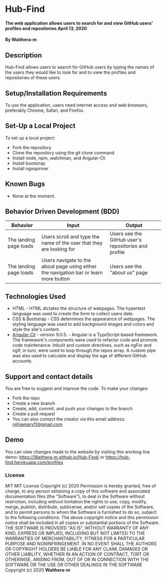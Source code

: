 # Hub-Find
#### The web application allows users to search for and view GitHub users' profiles and repositories April 13, 2020 
#### By **Waithera-m**
## Description
Hub-Find allows users to search for GitHub users by typing the names of the users they would like to look for and to view the profiles and repositories of these users. 
## Setup/Installation Requirements
To use the application, users need internet access and web browsers, preferably  Chrome, Safari, and Firefox.
## Set-Up a Local Project
To set up a local project:
* Fork the repository
* Clone the repository using the git clone command
* Install node, npm, watchman, and Angular-Cli
* Install bootstrap
* Install ngxspinner

## Known Bugs
* None at the moment.
## Behavior Driven Development (BDD)
|Behavior                |Input                            |Output                             |
|------------------------|----------------------------------|----------------------------------|
|The landing page loads |Users scroll and type the name of the user that they are looking for| Users see the GitHub user's repositories and profile|
|The landing page loads|Users navigate to the about page using either the navigation bar or learn more button|Users see the "about us" page
## Technologies Used
* HTML - HTML dictates the structure of webpages. The hypertext language was used to create the form to collect users date. 
* CSS & Bootstrap - CSS determines the appearance of webpages. The styling language was used to add background images and colors and style the site's content.
* [Angular-Cli](https://angular.io/) - version 9.0.5. -  Angular is a TypeScript-based framework. The framework's components were used to refactor code and promote code maintenance. Inbuilt and custom directives, such as ngFor and ngIf, in turn, were used to loop through the repos array. A custom pipe was also used to calculate and display the age of different GitHub accounts. 
## Support and contact details
You are free to suggest and improve the code. To make your changes:
* Fork the repo
* Create a new branch
* Create, add, commit, and push your changes to the branch
* Create a pull request
* You can also contact the creator via this email address: njihiamary11@gmail.com
## Demo
You can view changes made to the website by visiting this working live demo: https://Waithera-m.github.io/Hub-Find/ or https://hub-find.herokuapp.com/profiles
### License
*MIT*
MIT License Copyright (c) 2020 Permission is hereby granted, free of charge, to any person obtaining a copy of this software and associated documentation files (the "Software"), to deal in the Software without restriction, including without limitation the rights to use, copy, modify, merge, publish, distribute, sublicense, and/or sell copies of the Software, and to permit persons to whom the Software is furnished to do so, subject to the following conditions: The above copyright notice and this permission notice shall be included in all copies or substantial portions of the Software. THE SOFTWARE IS PROVIDED "AS IS", WITHOUT WARRANTY OF ANY KIND, EXPRESS OR IMPLIED, INCLUDING BUT NOT LIMITED TO THE WARRANTIES OF MERCHANTABILITY, FITNESS FOR A PARTICULAR PURPOSE AND NONINFRINGEMENT. IN NO EVENT SHALL THE AUTHORS OR COPYRIGHT HOLDERS BE LIABLE FOR ANY CLAIM, DAMAGES OR OTHER LIABILITY, WHETHER IN AN ACTION OF CONTRACT, TORT OR OTHERWISE, ARISING FROM, OUT OF OR IN CONNECTION WITH THE SOFTWARE OR THE USE OR OTHER DEALINGS IN THE SOFTWARE
Copyright (c) 2020 **Waithera-m**
